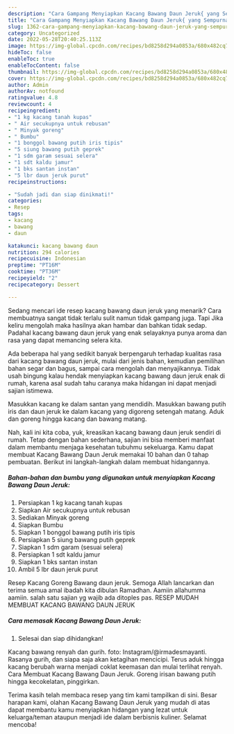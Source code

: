 ```yaml
---
description: "Cara Gampang Menyiapkan Kacang Bawang Daun Jeruk{ yang Sempurna,  Menu Buat lebaran"
title: "Cara Gampang Menyiapkan Kacang Bawang Daun Jeruk{ yang Sempurna,  Menu Buat lebaran"
slug: 1362-cara-gampang-menyiapkan-kacang-bawang-daun-jeruk-yang-sempurna-menu-buat-lebaran
category: Uncategorized
date: 2022-05-28T20:40:25.113Z
image: https://img-global.cpcdn.com/recipes/bd8258d294a0853a/680x482cq70/kacang-bawang-daun-jeruk-foto-resep-utama.jpg
hideToc: false
enableToc: true
enableTocContent: false
thumbnail: https://img-global.cpcdn.com/recipes/bd8258d294a0853a/680x482cq70/kacang-bawang-daun-jeruk-foto-resep-utama.jpg
cover: https://img-global.cpcdn.com/recipes/bd8258d294a0853a/680x482cq70/kacang-bawang-daun-jeruk-foto-resep-utama.jpg
author: Admin
authorAv: notfound
ratingvalue: 4.8
reviewcount: 4
recipeingredient:
- "1 kg kacang tanah kupas"
- " Air secukupnya untuk rebusan"
- " Minyak goreng"
- " Bumbu"
- "1 bonggol bawang putih iris tipis"
- "5 siung bawang putih geprek"
- "1 sdm garam sesuai selera"
- "1 sdt kaldu jamur"
- "1 bks santan instan"
- "5 lbr daun jeruk purut"
recipeinstructions:

- "Sudah jadi dan siap dinikmati!"
categories:
- Resep
tags:
- kacang
- bawang
- daun

katakunci: kacang bawang daun 
nutrition: 294 calories
recipecuisine: Indonesian
preptime: "PT16M"
cooktime: "PT36M"
recipeyield: "2"
recipecategory: Dessert

---
```



Sedang mencari ide resep kacang bawang daun jeruk yang menarik? Cara membuatnya sangat tidak terlalu sulit namun tidak gampang juga. Tapi Jika keliru mengolah maka hasilnya akan hambar dan bahkan tidak sedap. Padahal kacang bawang daun jeruk yang enak selayaknya punya aroma dan rasa yang dapat memancing selera kita.


Ada beberapa hal yang sedikit banyak berpengaruh terhadap kualitas rasa dari kacang bawang daun jeruk, mulai dari jenis bahan, kemudian pemilihan bahan segar dan bagus, sampai cara mengolah dan menyajikannya. Tidak usah bingung kalau hendak menyiapkan kacang bawang daun jeruk enak di rumah, karena asal sudah tahu caranya maka hidangan ini dapat menjadi sajian istimewa.

Masukkan kacang ke dalam santan yang mendidih. Masukkan bawang putih iris dan daun jeruk ke dalam kacang yang digoreng setengah matang. Aduk dan goreng hingga kacang dan bawang matang.


Nah, kali ini kita coba, yuk, kreasikan kacang bawang daun jeruk sendiri di rumah. Tetap dengan bahan sederhana, sajian ini bisa memberi manfaat dalam membantu menjaga kesehatan tubuhmu sekeluarga. Kamu dapat membuat Kacang Bawang Daun Jeruk memakai 10 bahan dan 0 tahap pembuatan. Berikut ini langkah-langkah dalam membuat hidangannya.

<!--inarticleads1-->

##### Bahan-bahan dan bumbu yang digunakan untuk menyiapkan Kacang Bawang Daun Jeruk:

1. Persiapkan 1 kg kacang tanah kupas
1. Siapkan  Air secukupnya untuk rebusan
1. Sediakan  Minyak goreng
1. Siapkan  Bumbu
1. Siapkan 1 bonggol bawang putih iris tipis
1. Persiapkan 5 siung bawang putih geprek
1. Siapkan 1 sdm garam (sesuai selera)
1. Persiapkan 1 sdt kaldu jamur
1. Siapkan 1 bks santan instan
1. Ambil 5 lbr daun jeruk purut


Resep Kacang Goreng Bawang daun jeruk. Semoga Allah lancarkan dan terima semua amal ibadah kita dibulan Ramadhan. Aamiin allahumma aamiin. salah satu sajian yg wajib ada ditoples pas. RESEP MUDAH MEMBUAT KACANG BAWANG DAUN JERUK 

<!--inarticleads2-->

##### Cara memasak Kacang Bawang Daun Jeruk:


1. Selesai dan siap dihidangkan!

Kacang bawang renyah dan gurih. foto: Instagram/@irmadesmayanti. Rasanya gurih, dan siapa saja akan ketagihan mencicipi. Terus aduk hingga kacang berubah warna menjadi coklat keemasan dan mulai terlihat renyah. Cara Membuat Kacang Bawang Daun Jeruk. Goreng irisan bawang putih hingga kecokelatan, pinggirkan. 

Terima kasih telah membaca resep yang tim kami tampilkan di sini. Besar harapan kami, olahan Kacang Bawang Daun Jeruk yang mudah di atas dapat membantu kamu menyiapkan hidangan yang lezat untuk keluarga/teman ataupun menjadi ide dalam berbisnis kuliner. Selamat mencoba!
